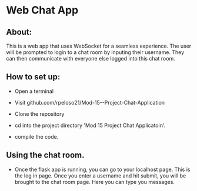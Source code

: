 # Web Chat App

## About:
This is a web app that uses WebSocket for a seamless experience.  The user will be prompted to login to a chat room by inputing their username.  They can then communicate with 
everyone else logged into this chat room.

## How to set up:
- Open a terminal

- Visit github.com/rpeloso21/Mod-15--Project-Chat-Application

- Clone the repository

- cd into the project directory 'Mod 15 Project Chat Applicatoin'.

- compile the code.

##  Using the chat room.
- Once the flask app is running, you can go to your localhost page. This is the log in page.  Once you enter a username and hit submit, you will be brought to the chat room
  page.  Here you can type you messages.
